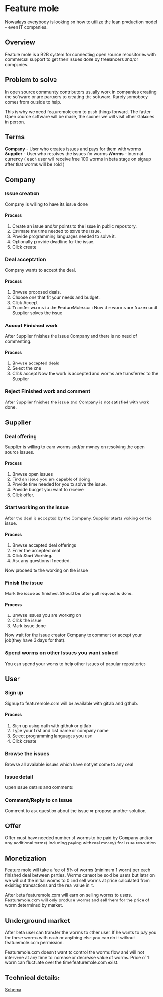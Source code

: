 # Feature mole

Nowadays everybody is looking on how to utilize the lean production model - even IT companies.

## Overview

Feature mole is a B2B system for connecting open source repositories with commercial support to get their issues done by freelancers and/or companies. 

## Problem to solve

In open source community contributors usually work in companies creating the software or are partners to creating the software. Rarely somobody comes from outside to help. 

This is why we need featuremole.com to push things forward. The faster Open source software will be made, the sooner we will visit other Galaxies in person.

## Terms
**Company** - User who creates issues and pays for them with worms
**Supplier** - User who resolves the issues for worms
**Worms** - Internal currency ( each user will receive free 100 worms in beta stage on signup after that worms will be sold ) 

## Company

### Issue creation 
Company is willing to have its issue done
#### Process
1. Create an issue and/or points to the issue in public repository.
2. Estimate the time needed to solve the issue.
3. Provide programming languages needed to solve it.
4. Optionally provide deadline for the issue.
5. Click create

### Deal acceptation
Company wants to accept the deal.
#### Process
1. Browse proposed deals.
2. Choose one that fit your needs and budget.
3. Click Accept
4. Transfer worms to the FeatureMole.com
Now the worms are frozen until Supplier solves the issue

### Accept Finished work
After Supplier finishes the issue Company and there is no need of commenting.
#### Process
1. Browse accepted deals
2. Select the one 
3. Click accept
Now the work is accepted and worms are transferred to the Supplier

### Reject Finished work and comment
After Supplier finishes the issue and Company is not satisfied with work done.


## Supplier

### Deal offering 
Supplier is willing to earn worms and/or money on resolving the open source issues.

#### Process
1. Browse open issues
2. Find an issue you are capable of doing.
3. Provide time needed for you to solve the issue.
4. Provide budget you want to receive
5. Click offer.


### Start working on the issue
After the deal is accepted by the Company, Supplier starts woking on the issue. 

#### Process

1. Browse accepted deal offerings
2. Enter the accepted deal
3. Click Start Working.
4. Ask any questions if needed.

Now proceed to the working on the issue

### Finish the issue

Mark the issue as finished. Should be after pull request is done.

#### Process

1. Browse issues you are working on
2. Click the issue
3. Mark issue done

Now wait for the issue creator Company to comment or accept your job(they have 3 days for that).

### Spend worms on other issues you want solved

You can spend your woms to help other issues of popular repositories

## User

### Sign up

Signup to featuremole.com  will be available with gitlab and github.

#### Process

1. Sign up using oath with github or gitlab
2. Type your first and last name or company name
3. Select programming languages you use
4. Click create


### Browse the issues

Browse all available issues which have not yet come to any deal

### Issue detail

Open issue details and comments

### Comment/Reply to on issue

Comment to ask question about the issue or propose another solution.

## Offer

Offer must have needed number of worms to be paid by Company and/or any additional terms( including paying with real money) for issue resolution.

## Monetization

Feature mole will take a fee of 5% of worms (minimum 1 worm) per each finished deal between parties. Worms cannot be sold be users but later on we will cut the initial worms to 0 and sell worms at price calculated from exisiting transactions and the real value in it.

After beta featuremole.com will earn on selling worms to users. Featuremole.com will only produce worms and sell them for the price of worm determined by market.

## Underground market

After beta user can transfer the worms to other user. If he wants to pay you for those worms with cash or anything else you can do it without featuremole.com permission.

Featuremole.com doesn't want to control the worms flow and will not intervene at any time to increase or decrease value of worms. Price of 1 worm can fluctuate over the time featuremole.com exist.

## Technical details:

[Schema](https://app.graphqleditor.com/a-team/feature-mole?visibleMenu=code)
